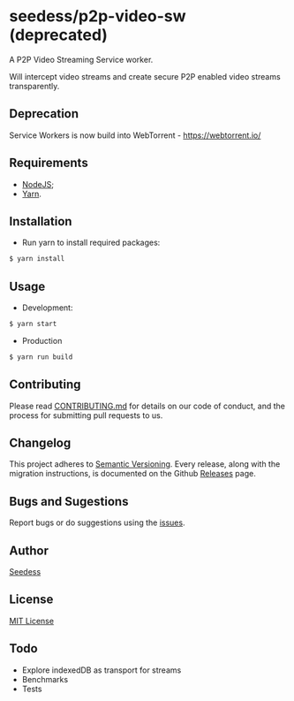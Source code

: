 # seedess/p2p-video-sw (deprecated)

A P2P Video Streaming Service worker. 

Will intercept video streams and create secure P2P enabled video streams transparently. 

## Deprecation

Service Workers is now build into WebTorrent - https://webtorrent.io/

## Requirements

* [NodeJS](https://nodejs.org/en/);
* [Yarn](https://yarnpkg.com/en/).

## Installation

* Run yarn to install required packages:
```bash
$ yarn install
```

## Usage

* Development:
```bash
$ yarn start
```

* Production
```bash
$ yarn run build
```

## Contributing

Please read [CONTRIBUTING.md](CONTRIBUTING.md) for details on our code of conduct, and the process for submitting pull requests to us.

## Changelog

This project adheres to [Semantic Versioning](https://semver.org/). Every release, along with the migration instructions, is documented on the Github [Releases](https://github.com/Seedess/p2p-video-sw/releases) page.

## Bugs and Sugestions

Report bugs or do suggestions using the [issues](https://github.com/Seedess/p2p-video-sw/issues).

## Author

[Seedess](https://github.com/Seedess)

## License

[MIT License](LICENSE)

## Todo

* Explore indexedDB as transport for streams
* Benchmarks
* Tests
